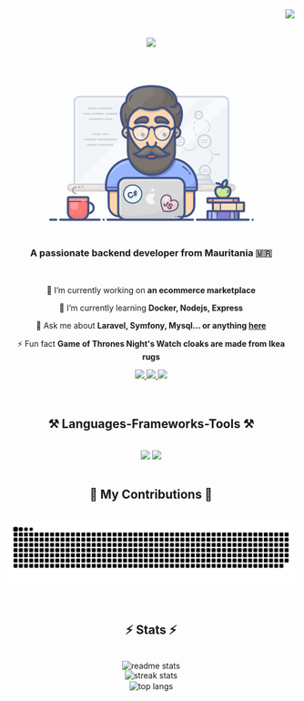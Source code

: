 <!-- Visitor badge -->
<img align="right" src="https://visitor-badge.laobi.icu/badge?page_id=MamadouAlySy.MamadouAlySy" />


<h1 align="center">
  <img src="https://readme-typing-svg.herokuapp.com/?font=Popins&color=000&size=35&center=true&vCenter=true&width=500&height=70&duration=4000&lines=Hi+There!+👋;+I'm+Mamadou+Aly+Sy!;" />
</h1>

<div align="center">
  <img src="programmer.gif" width="400" />
</div>

<h3 align="center">A passionate backend developer from Mauritania 🇲🇷</h3> <br/>

<div align="center">

  🔭 I’m currently working on **an ecommerce marketplace**

  🌱 I’m currently learning **Docker, Nodejs, Express**

  💬 Ask me about **Laravel, Symfony, Mysql... or anything [here](https://github.com/MamadouAlySy/MamadouAlySy/issues)**

  ⚡ Fun fact **Game of Thrones Night's Watch cloaks are made from Ikea rugs**

</div>

<div align="center"> 
  <a href="mailto:sy.aly.mamadou@gmail.com">
    <img src="https://img.shields.io/badge/Gmail-333333?style=for-the-badge&logo=gmail&logoColor=red" />
  </a>
  <a href="www.linkedin.com/in/mamadou-aly-sy-78a191214" target="_blank">
    <img src="https://img.shields.io/badge/LinkedIn-0077B5?style=for-the-badge&logo=linkedin&logoColor=white" target="_blank" />
  </a>
  <a href="https://mamadoualysy.github.io" target="_blank">
    <img src="https://img.shields.io/badge/Portfolio-FF5722?style=for-the-badge&logo=todoist&logoColor=white" target="_blank" />
    <!-- sqlite, safari, google-chrome are other good icon options -->
  </a>
</div>
<br/><br/>
<h2 align="center">⚒️ Languages-Frameworks-Tools ⚒️</h2>
<br/>
<div align="center">
  <img src="https://skillicons.dev/icons?i=react,bootstrap,html,css,vscode,github,tailwind,git,laravel,django" />
  <img src="https://skillicons.dev/icons?i=nodejs,python,javascript,typescript,express,mongodb,c,java,mysql,flask,symfony" />
  <br>
</div>
<br/>

<div align="center">
  <h2>🐍 My Contributions 🐍</h2>
  <br>
  <img alt="snake eating my contributions" src="https://raw.githubusercontent.com/MamadouAlySy/MamadouAlySy/output/github-contribution-grid-snake.svg" />
</div>
<br/><br/>


<h2 align="center">⚡ Stats ⚡</h2>
<br>
<div align=center>
  <img width=500 src="https://github-readme-stats.vercel.app/api?username=MamadouAlySy&count_private=true&show_icons=true&rank_icon=github&border_radius=10" alt="readme stats" /> <br/>
  <img width=500 src="https://streak-stats.demolab.com/?user=MamadouAlySy&count_private=true&border_radius=10" alt="streak stats"/> <br/>
  <img width=500 align="center" src="https://github-readme-stats.vercel.app//api/top-langs/?username=MamadouAlySy&hide=HTML&langs_count=8&layout=compact&border_radius=10&size_weight=0.5&count_weight=0.5&exclude_repo=github-readme-stats" alt="top langs" />
</div>
